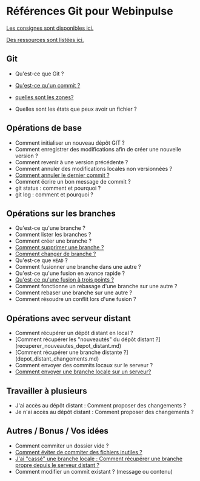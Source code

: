 # Références Git pour Webinpulse

[Les consignes sont disponibles ici.](consignes.md)

[Des ressources sont listées ici.](ressources.md)

## Git

* Qu'est-ce que Git ?
* [Qu'est-ce qu'un commit ?](git/reponse_commit.md)
* [quelles sont les zones?](git/reponse_zones.md)

* Quelles sont les états que peux avoir un fichier ?

## Opérations de base

* Comment initialiser un nouveau dépôt GIT ?
* Comment enregistrer des modifications afin de créer une nouvelle version ?
* Comment revenir à une version précédente ?
* Comment annuler des modifications locales non versionnées ?
* [Comment annuler le dernier commit ?](base/annuler_dernier_commit.md)
* Comment écrire un bon message de commit ?
* git status : comment et pourquoi ?
* git log : comment et pourquoi ?

## Opérations sur les branches

* Qu'est-ce qu'une branche ?
* Comment lister les branches ?
* Comment créer une branche ?
* [Comment supprimer une branche ?](branches/suppression_branche.md)
* [Comment changer de branche ?](branches/changer_de_branche.md)
* Qu'est-ce que `HEAD` ?
* Comment fusionner une branche dans une autre ?
* Qu'est-ce qu'une fusion en avance rapide ?
* [Qu'est-ce qu'une fusion à trois points ?](branches/fusion_3_points.md)
* Comment fonctionne un rebasage d'une branche sur une autre ?
* Comment rebaser une branche sur une autre ?
* Comment résoudre un conflit lors d'une fusion ?

## Opérations avec serveur distant

* Comment récupérer un dépôt distant en local ?
* [Comment récupérer les "nouveautés" du dépôt distant ?] (recuperer_nouveautes_depot_distant.md)
* [Comment récupérer une branche distante ?] (depot_distant_changements.md)
* Comment envoyer des commits locaux sur le serveur ?
* [Comment envoyer une branche locale sur un serveur?](serveur_distant/send_branch_to_server.md)



## Travailler à plusieurs

* J'ai accès au dépôt distant : Comment proposer des changements ?
* Je n'ai accès au dépôt distant : Comment proposer des changements ?

## Autres / Bonus / Vos idées

* Comment commiter un dossier vide ?
* [Comment éviter de commiter des fichiers inutiles ?](comment_eviter_de_commiter_des_fichiers_inutiles.md)
* [J'ai "cassé" une branche locale : Comment récupérer une branche propre depuis le serveur distant ?](recup_branch.md)
* Comment modifier un commit existant ? (message ou contenu)
